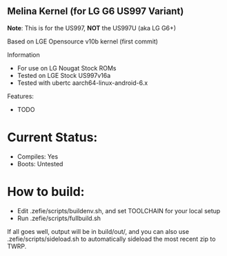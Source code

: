 ## Melina Kernel (for LG G6 US997 Variant)

**Note**: This is for the US997, **NOT** the US997U (aka LG G6+)

Based on LGE Opensource v10b kernel (first commit)

Information

 * For use on LG Nougat Stock ROMs
 * Tested on LGE Stock US997v16a
 * Tested with ubertc aarch64-linux-android-6.x
 
Features:

 * TODO

# Current Status:

 * Compiles: Yes
 * Boots: Untested


# How to build:

 * Edit .zefie/scripts/buildenv.sh, and set TOOLCHAIN for your local setup
 * Run .zefie/scripts/fullbuild.sh

If all goes well, output will be in build/out/,
and you can also use .zefie/scripts/sideload.sh to automatically sideload the most recent zip to TWRP.
